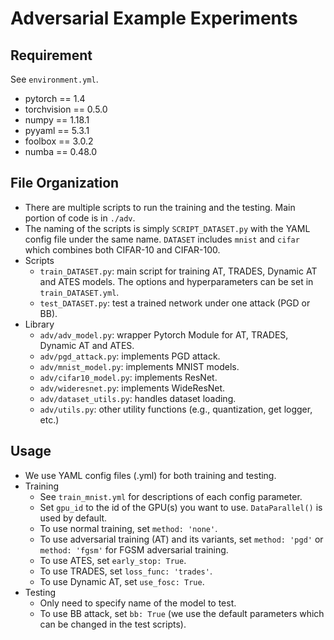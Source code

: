 # Adversarial Example Experiments

## Requirement
See `environment.yml`.
- pytorch == 1.4
- torchvision == 0.5.0
- numpy == 1.18.1
- pyyaml == 5.3.1
- foolbox == 3.0.2
- numba == 0.48.0

## File Organization
- There are multiple scripts to run the training and the testing. Main portion of code is in `./adv`.
- The naming of the scripts is simply `SCRIPT_DATASET.py` with the YAML config file under the same name. `DATASET` includes `mnist` and `cifar` which combines both CIFAR-10 and CIFAR-100.
- Scripts
  - `train_DATASET.py`: main script for training AT, TRADES, Dynamic AT and ATES models. The options and hyperparameters can be set in `train_DATASET.yml`.
  - `test_DATASET.py`: test a trained network under one attack (PGD or BB).
- Library
  - `adv/adv_model.py`: wrapper Pytorch Module for AT, TRADES, Dynamic AT and ATES.
  - `adv/pgd_attack.py`: implements PGD attack.
  - `adv/mnist_model.py`: implements MNIST models.
  - `adv/cifar10_model.py`: implements ResNet.
  - `adv/wideresnet.py`: implements WideResNet.
  - `adv/dataset_utils.py`: handles dataset loading.
  - `adv/utils.py`: other utility functions (e.g., quantization, get logger, etc.)

## Usage
- We use YAML config files (.yml) for both training and testing.
- Training
  - See `train_mnist.yml` for descriptions of each config parameter.
  - Set `gpu_id` to the id of the GPU(s) you want to use. `DataParallel()` is used by default.
  - To use normal training, set `method: 'none'`.
  - To use adversarial training (AT) and its variants, set `method: 'pgd'` or `method: 'fgsm'` for FGSM adversarial training.
  - To use ATES, set `early_stop: True`.
  - To use TRADES, set `loss_func: 'trades'`.
  - To use Dynamic AT, set `use_fosc: True`.
- Testing
  - Only need to specify name of the model to test.
  - To use BB attack, set `bb: True` (we use the default parameters which can be changed in the test scripts).
